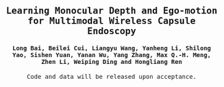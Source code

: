 

<div align="center">

<samp>

<h2> Learning Monocular Depth and Ego-motion for Multimodal Wireless Capsule Endoscopy </h1>

<h4> Long Bai, Beilei Cui, Liangyu Wang, Yanheng Li, Shilong Yao, Sishen Yuan, Yanan Wu, Yang Zhang, Max Q.-H. Meng, Zhen Li, Weiping Ding and Hongliang Ren </h3>

Code and data will be released upon acceptance.

</samp>   
